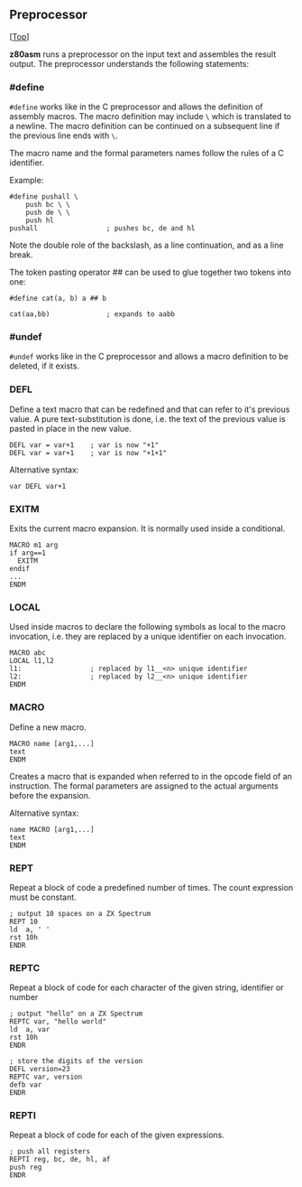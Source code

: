 ## Preprocessor
[[Top](Tool---z80asm)]

**z80asm** runs a preprocessor on the input text and assembles the result 
output. The preprocessor understands the following statements:

### #define

`#define` works like in the C preprocessor and allows the definition of
assembly macros. The macro definition may include `\` which is translated 
to a newline. The macro definition can be continued on a subsequent line
if the previous line ends with `\`.

The macro name and the formal parameters names follow the rules of a C
identifier. 

Example:

    #define pushall \
        push bc \ \
        push de \ \
        push hl
    pushall                 ; pushes bc, de and hl

Note the double role of the backslash, as a line continuation, and as a line 
break.

The token pasting operator ## can be used to glue together two tokens into one:

    #define cat(a, b) a ## b
    
    cat(aa,bb)              ; expands to aabb

### #undef

`#undef` works like in the C preprocessor and allows a macro definition
to be deleted, if it exists.

### DEFL

Define a text macro that can be redefined and that can refer to it's previous 
value. A pure text-substitution is done, i.e. the text of the previous value 
is pasted in place in the new value.

    DEFL var = var+1    ; var is now "+1"
    DEFL var = var+1    ; var is now "+1+1"

Alternative syntax:

    var DEFL var+1

### EXITM

Exits the current macro expansion. It is normally used inside a conditional.

    MACRO m1 arg
    if arg==1
      EXITM
    endif
    ...
    ENDM

### LOCAL

Used inside macros to declare the following symbols as local to the macro
invocation, i.e. they are replaced by a unique identifier on each invocation.

    MACRO abc
    LOCAL l1,l2
    l1:                 ; replaced by l1__<n> unique identifier
    l2:                 ; replaced by l2__<n> unique identifier
    ENDM

### MACRO

Define a new macro.

    MACRO name [arg1,...]
    text
    ENDM

Creates a macro that is expanded when referred to in the opcode field of an 
instruction. The formal parameters are assigned to the actual arguments before
the expansion.

Alternative syntax:

    name MACRO [arg1,...]
    text
    ENDM

### REPT

Repeat a block of code a predefined number of times. The count expression must
be constant.

    ; output 10 spaces on a ZX Spectrum
    REPT 10
    ld  a, ' '
    rst 10h
    ENDR
    
### REPTC

Repeat a block of code for each character of the given string, identifier
or number

    ; output "hello" on a ZX Spectrum
    REPTC var, "hello world"
    ld  a, var
    rst 10h
    ENDR
    
    ; store the digits of the version
    DEFL version=23
    REPTC var, version
    defb var
    ENDR

### REPTI

Repeat a block of code for each of the given expressions.

    ; push all registers
    REPTI reg, bc, de, hl, af
    push reg
    ENDR
